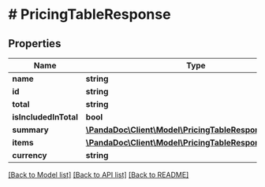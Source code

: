 # # PricingTableResponse

## Properties

Name | Type | Description | Notes
------------ | ------------- | ------------- | -------------
**name** | **string** |  | [optional]
**id** | **string** |  | [optional]
**total** | **string** |  | [optional]
**isIncludedInTotal** | **bool** |  | [optional]
**summary** | [**\PandaDoc\Client\Model\PricingTableResponseSummary**](PricingTableResponseSummary.md) |  | [optional]
**items** | [**\PandaDoc\Client\Model\PricingTableResponseItems[]**](PricingTableResponseItems.md) |  | [optional]
**currency** | **string** |  | [optional]

[[Back to Model list]](../../README.md#models) [[Back to API list]](../../README.md#endpoints) [[Back to README]](../../README.md)

